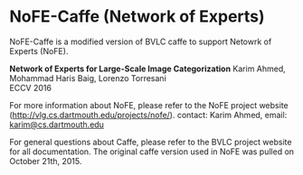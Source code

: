 # NoFE-Caffe (Network of Experts)

NoFE-Caffe is a modified version of BVLC caffe to support Netowrk of Experts (NoFE). 

<b>Network of Experts for Large-Scale Image Categorization</b>
Karim Ahmed, Mohammad Haris Baig, Lorenzo Torresani <br>
ECCV 2016 



For more information about NoFE, please refer to the NoFE project website (http://vlg.cs.dartmouth.edu/projects/nofe/).
contact: Karim Ahmed, email: karim@cs.dartmouth.edu





For general questions about Caffe, please refer to the BVLC project website for all documentation.
The original caffe version used in NoFE was pulled on October 21th, 2015. 
